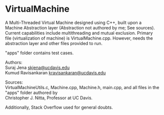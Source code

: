 # VirtualMachine

A Multi-Threaded Virtual Machine designed using C++, built upon a Machine Abstraction layer (Abstraction not authored by me; See sources). Current capabilities include multithreading and mutual exclusion. Primary file (virtualization of machine) is VirtualMachine.cpp. However, needs the abstraction layer and other files provided to run. 

"apps" folder contains test cases.

Authors:  
Suraj Jena <skjena@ucdavis.edu>  
Kumud Ravisankaran <kravisankaran@ucdavis.edu>  
  
Sources:  
VirtualMachineUtils.c, Machine.cpp, Machine.h, main.cpp, and all files in the "apps" folder authored by   
Christopher J. Nitta, Professor at UC Davis.   
  
Additionally, Stack Overflow used for general doubts.   
